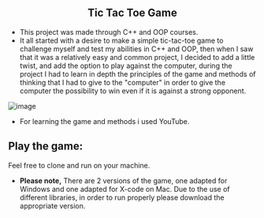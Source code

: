 <h2 align="center">Tic Tac Toe Game</h2>

- This project was made through C++ and OOP courses.
- It all started with a desire to make a simple tic-tac-toe game to challenge myself and test my abilities in C++ and OOP, then when I saw that it was a relatively easy and common project, I decided to add a little twist, and add the option to play against the computer, during the project I had to learn in depth the principles of the game and methods of thinking that I had to give to the "computer" in order to give the computer the possibility to win even if it is against a strong opponent.

![image](https://user-images.githubusercontent.com/114755882/208367701-158e20c2-a7bd-4cfd-8d87-5c49322c9d17.png)

- For learning the game and methods i used YouTube.

## Play the game:
Feel free to clone and run on your machine.
- **Please note,**
There are 2 versions of the game, one adapted for Windows and one adapted for X-code on Mac.
Due to the use of different libraries, in order to run properly please download the appropriate version.
